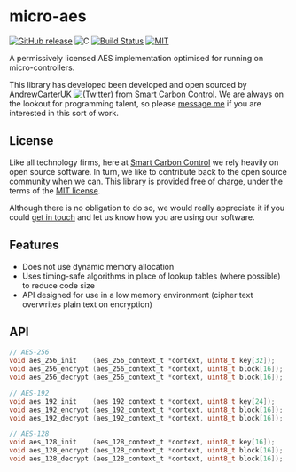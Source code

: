 # micro-aes

[![GitHub release](https://img.shields.io/github/release/SmarterUM/micro-aes.svg)](https://github.com/SmarterUM/micro-aes/releases/tag/v1.0.0)
![C](https://img.shields.io/badge/langauge-C-blue.svg)
[![Build Status](https://travis-ci.org/SmarterUM/micro-aes.svg?branch=master)](https://travis-ci.org/SmarterUM/micro-aes)
[![MIT](https://img.shields.io/badge/license-MIT-brightgreen.svg)](https://github.com/SmarterUM/micro-aes/blob/master/LICENSE)

A permissively licensed AES implementation optimised for running on micro-controllers.

This library has developed been developed and open sourced by [AndrewCarterUK ![(Twitter)](http://i.imgur.com/wWzX9uB.png)](https://twitter.com/AndrewCarterUK) from [Smart Carbon Control](http://www.smartcarboncontrol.com/). We are always on the lookout for programming talent, so please [message me](https://twitter.com/AndrewCarterUK) if you are interested in this sort of work.

## License

Like all technology firms, here at [Smart Carbon Control](http://www.smartcarboncontrol.com/) we rely heavily on open source software. In turn, we like to contribute back to the open source community when we can. This library is provided free of charge, under the terms of the [MIT license](https://github.com/SmarterUM/micro-aes/blob/master/LICENSE).

Although there is no obligation to do so, we would really appreciate it if you could [get in touch](https://twitter.com/AndrewCarterUK) and let us know how you are using our software.

## Features

- Does not use dynamic memory allocation
- Uses timing-safe algorithms in place of lookup tables (where possible) to reduce code size
- API designed for use in a low memory environment (cipher text overwrites plain text on encryption)

## API

```C
// AES-256
void aes_256_init    (aes_256_context_t *context, uint8_t key[32]);
void aes_256_encrypt (aes_256_context_t *context, uint8_t block[16]);
void aes_256_decrypt (aes_256_context_t *context, uint8_t block[16]);

// AES-192
void aes_192_init    (aes_192_context_t *context, uint8_t key[24]);
void aes_192_encrypt (aes_192_context_t *context, uint8_t block[16]);
void aes_192_decrypt (aes_192_context_t *context, uint8_t block[16]);

// AES-128
void aes_128_init    (aes_128_context_t *context, uint8_t key[16]);
void aes_128_encrypt (aes_128_context_t *context, uint8_t block[16]);
void aes_128_decrypt (aes_128_context_t *context, uint8_t block[16]);
```
